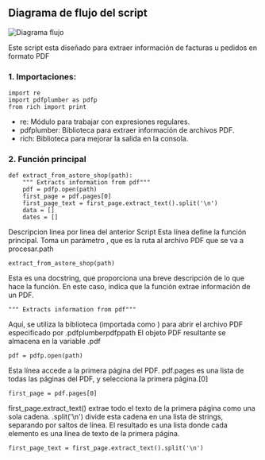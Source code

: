 ## Diagrama de flujo del script

![Diagrama flujo](https://github.com/user-attachments/assets/55e7ead8-179c-4d5e-bf40-c7004d861e97)

Este script esta diseñado para extraer información de facturas u pedidos en formato PDF
### 1. Importaciones:

```
import re
import pdfplumber as pdfp
from rich import print
```

- re: Módulo para trabajar con expresiones regulares.
- pdfplumber: Biblioteca para extraer información de archivos PDF.
- rich: Biblioteca para mejorar la salida en la consola.


### 2. Función principal
```Función principal
def extract_from_astore_shop(path):
    """ Extracts information from pdf"""
    pdf = pdfp.open(path)
    first_page = pdf.pages[0]
    first_page_text = first_page.extract_text().split('\n')
    data = []
    dates = []
```
Descripcion linea por linea del anterior Script
Esta línea define la función principal. Toma un parámetro , que es la ruta al archivo PDF que se va a procesar.path
```Función principal
extract_from_astore_shop(path)
```

Esta es una docstring, que proporciona una breve descripción de lo que hace la función. En este caso, indica que la función extrae información de un PDF.
```Esta es una docstring
""" Extracts information from pdf"""
```

Aquí, se utiliza la biblioteca (importada como ) para abrir el archivo PDF especificado por .pdfplumberpdfppath
El objeto PDF resultante se almacena en la variable .pdf
``` pdf = pdfp.open(path)
pdf = pdfp.open(path)
```

Esta línea accede a la primera página del PDF.
pdf.pages es una lista de todas las páginas del PDF, y selecciona la primera página.[0]
```first_page = pdf.pages[0]
first_page = pdf.pages[0]
```

first_page.extract_text() extrae todo el texto de la primera página como una sola cadena.
.split('\n') divide esta cadena en una lista de strings, separando por saltos de línea.
El resultado es una lista donde cada elemento es una línea de texto de la primera página.
```first_page_text = first_page.extract_text().split('\n')
first_page_text = first_page.extract_text().split('\n')
```
